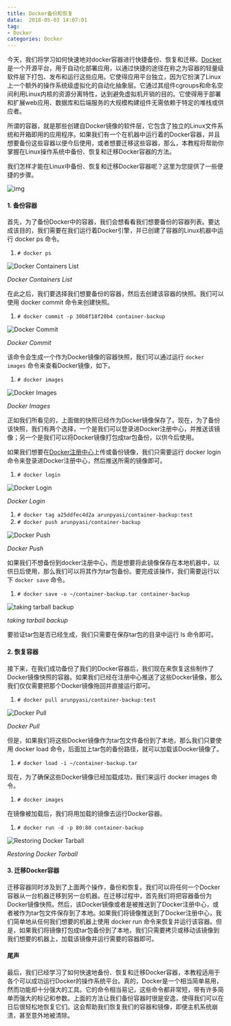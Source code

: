 ```yaml
---
title: Docker备份和恢复
data:  2018-05-03 14:07:01
tag:
- Docker
categories: Docker
---
```


今天，我们将学习如何快速地对docker容器进行快捷备份、恢复和迁移。[Docker](http://docker.com/)是一个开源平台，用于自动化部署应用，以通过快捷的途径在称之为容器的轻量级软件层下打包、发布和运行这些应用。它使得应用平台独立，因为它扮演了Linux上一个额外的操作系统级虚拟化的自动化抽象层。它通过其组件cgroups和命名空间利用Linux内核的资源分离特性，达到避免虚拟机开销的目的。它使得用于部署和扩展web应用、数据库和后端服务的大规模构建组件无需依赖于特定的堆栈或供应者。

所谓的容器，就是那些创建自Docker镜像的软件层，它包含了独立的Linux文件系统和开箱即用的应用程序。如果我们有一个在机器中运行着的Docker容器，并且想要备份这些容器以便今后使用，或者想要迁移这些容器，那么，本教程将帮助你掌握在Linux操作系统中备份、恢复和迁移Docker容器的方法。

我们怎样才能在Linux中备份、恢复和迁移Docker容器呢？这里为您提供了一些便捷的步骤。

![img](https://www.linuxidc.com/upload/2015_08/150806153161271.jpg)

 

#### 1. 备份容器

首先，为了备份Docker中的容器，我们会想看看我们想要备份的容器列表。要达成该目的，我们需要在我们运行着Docker引擎，并已创建了容器的Linux机器中运行 docker ps 命令。

1. `# docker ps`

![Docker Containers List](https://www.linuxidc.com/upload/2015_08/150806153161279.png)

*Docker Containers List*

在此之后，我们要选择我们想要备份的容器，然后去创建该容器的快照。我们可以使用 docker commit 命令来创建快照。

1. `# docker commit -p 30b8f18f20b4 container-backup`

![Docker Commit](https://www.linuxidc.com/upload/2015_08/150806153161273.png)

*Docker Commit*

该命令会生成一个作为Docker镜像的容器快照，我们可以通过运行 `docker images` 命令来查看Docker镜像，如下。

1. `# docker images`

![Docker Images](https://www.linuxidc.com/upload/2015_08/150806153161272.png)

*Docker Images*

正如我们所看见的，上面做的快照已经作为Docker镜像保存了。现在，为了备份该快照，我们有两个选择，一个是我们可以登录进Docker注册中心，并推送该镜像；另一个是我们可以将Docker镜像打包成tar包备份，以供今后使用。

如果我们想要在[Docker注册中心](https://registry.hub.docker.com/)上传或备份镜像，我们只需要运行 docker login 命令来登录进Docker注册中心，然后推送所需的镜像即可。

1. `# docker login`

![Docker Login](https://www.linuxidc.com/upload/2015_08/150806153161274.png)

*Docker Login*

1. `# docker tag a25ddfec4d2a arunpyasi/container-backup:test`
2. `# docker push arunpyasi/container-backup`

![Docker Push](https://www.linuxidc.com/upload/2015_08/150806153161276.png)

*Docker Push*

如果我们不想备份到docker注册中心，而是想要将此镜像保存在本地机器中，以供日后使用，那么我们可以将其作为tar包备份。要完成该操作，我们需要运行以下 `docker save` 命令。

1. `# docker save -o ~/container-backup.tar container-backup`

![taking tarball backup](https://www.linuxidc.com/upload/2015_08/150806153161275.png)

*taking tarball backup*

要验证tar包是否已经生成，我们只需要在保存tar包的目录中运行 ls 命令即可。

 

#### 2. 恢复容器

接下来，在我们成功备份了我们的Docker容器后，我们现在来恢复这些制作了Docker镜像快照的容器。如果我们已经在注册中心推送了这些Docker镜像，那么我们仅仅需要把那个Docker镜像拖回并直接运行即可。

1. `# docker pull arunpyasi/container-backup:test`

![Docker Pull](https://www.linuxidc.com/upload/2015_08/150806153161277.png)

*Docker Pull*

但是，如果我们将这些Docker镜像作为tar包文件备份到了本地，那么我们只要使用 docker load 命令，后面加上tar包的备份路径，就可以加载该Docker镜像了。

1. `# docker load -i ~/container-backup.tar`

现在，为了确保这些Docker镜像已经加载成功，我们来运行 docker images 命令。

1. `# docker images`

在镜像被加载后，我们将用加载的镜像去运行Docker容器。

1. `# docker run -d -p 80:80 container-backup`

![Restoring Docker Tarball](https://www.linuxidc.com/upload/2015_08/150806153161278.png)

*Restoring Docker Tarball*

 

#### 3. 迁移Docker容器

迁移容器同时涉及到了上面两个操作，备份和恢复。我们可以将任何一个Docker容器从一台机器迁移到另一台机器。在迁移过程中，首先我们将把容器备份为Docker镜像快照。然后，该Docker镜像或者是被推送到了Docker注册中心，或者被作为tar包文件保存到了本地。如果我们将镜像推送到了Docker注册中心，我们简单地从任何我们想要的机器上使用 docker run 命令来恢复并运行该容器。但是，如果我们将镜像打包成tar包备份到了本地，我们只需要拷贝或移动该镜像到我们想要的机器上，加载该镜像并运行需要的容器即可。

 

#### 尾声

最后，我们已经学习了如何快速地备份、恢复和迁移Docker容器，本教程适用于各个可以成功运行Docker的操作系统平台。真的，Docker是一个相当简单易用，然而功能却十分强大的工具。它的命令相当易记，这些命令都非常短，带有许多简单而强大的标记和参数。上面的方法让我们备份容器时很是安逸，使得我们可以在日后很轻松地恢复它们。这会帮助我们恢复我们的容器和镜像，即便主机系统崩溃，甚至意外地被清除。